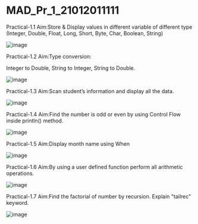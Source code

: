 # MAD_Pr_1_21012011111

Practical-1.1 Aim:Store & Display values in different variable of different type (Integer, Double, Float, Long, Short, Byte, Char, Boolean, String)

![image](https://github.com/Yugpatel6112/MAD_Pr_1_21012011111/assets/98756692/f19ac457-06c7-4b5f-a110-ed55a9505fe9)

Practical-1.2 Aim:Type conversion:

Integer to Double, String to Integer, String to Double.

![image](https://github.com/Yugpatel6112/MAD_Pr_1_21012011111/assets/98756692/648145a9-e0e8-417d-8748-a77a436ddf84)

Practical-1.3 Aim:Scan student’s information and display all the data.

![image](https://github.com/Yugpatel6112/MAD_Pr_1_21012011111/assets/98756692/4834f10f-ca0d-4d2a-9ed6-b0975d4de7c2)

Practical-1.4 Aim:Find the number is odd or even by using Control Flow inside println() method.

![image](https://github.com/Yugpatel6112/MAD_Pr_1_21012011111/assets/98756692/6e5e0bed-6626-4ce2-8e58-beff8947066d)

Practical-1.5 Aim:Display month name using When

![image](https://github.com/Yugpatel6112/MAD_Pr_1_21012011111/assets/98756692/fa660b5f-3dae-4b41-8a33-fb64eaba15b0)

Practical-1.6 Aim:By using a user defined function perform all arithmetic operations.

![image](https://github.com/Yugpatel6112/MAD_Pr_1_21012011111/assets/98756692/69c0fccf-4d42-48af-bb53-cd75ee45e9a5)

Practical-1.7 Aim:Find the factorial of number by recursion. Explain "tailrec" keyword.

![image](https://github.com/Yugpatel6112/MAD_Pr_1_21012011111/assets/98756692/f834f1d8-c1d7-46e8-bc50-9def66446f0b)
